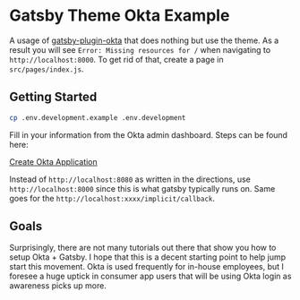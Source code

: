 # Gatsby Theme Okta Example

A usage of
[gatsby-plugin-okta](https://github.com/jasonnoahchoi/gatsby-plugin-okta)
that does nothing but use the theme. As a result you will see `Error: Missing resources for /` when navigating to `http://localhost:8000`. To get
rid of that, create a page in `src/pages/index.js`.


## Getting Started

```sh
cp .env.development.example .env.development
```

Fill in your information from the Okta admin dashboard. Steps can be found here:

[Create Okta Application](https://developer.okta.com/docs/guides/sign-into-spa/react/create-okta-application/)

Instead of `http://localhost:8080` as written in the directions, use `http://localhost:8000` since this is what gatsby typically runs on. Same goes for the `http://localhost:xxxx/implicit/callback`.

## Goals

Surprisingly, there are not many tutorials out there that show you how to setup Okta + Gatsby. I hope that this is a decent starting point to help jump start this movement. Okta is used frequently for in-house employees, but I foresee a huge uptick in consumer app users that will be using Okta login as awareness picks up more.

